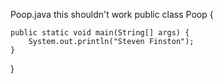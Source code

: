 Poop.java
this shouldn't work
public class Poop {

    public static void main(String[] args) {
        System.out.println("Steven Finston");
    }

}

